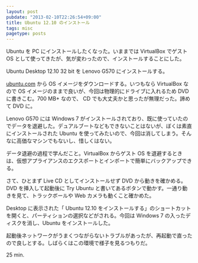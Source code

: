 ```yaml
---
layout: post
pubdate: "2013-02-10T22:26:54+09:00"
title: Ubuntu 12.10 のインストール
tags: misc
pagetype: posts
---
```

Ubuntu を PC にインストールしたくなった。いままでは VirtualBox でゲスト OS として使ってきたが、気が変わったので、インストールすることにした。

Ubuntu Desktop 12.10 32 bit を Lenovo G570 にインストールする。

[ubuntu.com][ubuntu-desktop-download-url] から OS イメージをダウンロードする。いつもなら VirtualBox なので OS イメージのままで良いが、今回は物理的にドライブに入れるため DVD に書きこむ。700 MB+ なので、 CD でも大丈夫かと思ったが無理だった。諦めて DVD に。

Lenovo G570 には Windows 7 がインストールされており、既に使っていたのでデータを退避した。デュアルブートなどもできないことはないが、ぼくは素直にインストールされた Ubuntu を使ってみたいので、今回は消してしまう。そんなに高価なマシンでもないし、惜しくはない。

データ退避の過程で学んだこと。VirtualBox からゲスト OS を退避するときは、仮想アプライアンスのエクスポートとインポートで簡単にバックアップできる。

さて、ひとまず Live CD としてインストールせず DVD から動きを確かめる。DVD を挿入して起動後に Try Ubuntu と書いてあるボタンで動かす。一通り動きを見て、トラックボールや Web カメラも動くこと確かめた。

Desktop に表示された「 Ubuntu 12.10 をインストールする」のショートカットを開くと、パーティションの選択などがされる。今回は Windows 7 の入ったディスクを消し、Ubuntu をインストールした。

起動後ネットワークがうまくつながらないトラブルがあったが、再起動で直ったので良しとする。しばらくはこの環境で様子を見るつもりだ。

25 min.

[ubuntu-desktop-download-url]: http://www.ubuntu.com/download/desktop

